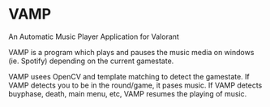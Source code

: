 # VAMP
An Automatic Music Player Application for Valorant

VAMP is a program which plays and pauses the music media on windows (ie. Spotify) depending on the current gamestate.

VAMP usees OpenCV and template matching to detect the gamestate. If VAMP detects you to be in the round/game, it pases music. If VAMP detects buyphase, death, main menu, etc, 
VAMP resumes the playing of music.

